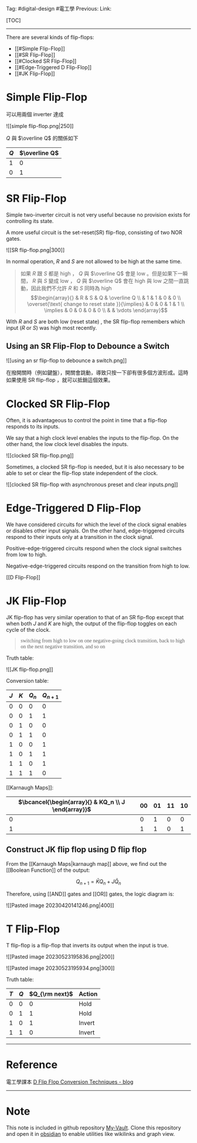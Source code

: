 Tag: #digital-design #電工學 
Previous: 
Link: 

[TOC]

---

There are several kinds of flip-flops:

- [[#Simple Flip-Flop]]
- [[#SR Flip-Flop]]
- [[#Clocked SR Flip-Flop]]
- [[#Edge-Triggered D Flip-Flop]]
- [[#JK Flip-Flop]]

# Simple Flip-Flop

可以用兩個 inverter 達成

![[simple flip-flop.png|250]]

$Q$ 與 $\overline Q$ 的關係如下

| $Q$ | $\overline Q$ |
| --- | ------------- |
| 1   | 0             |
| 0   | 1             | 

# SR Flip-Flop

Simple two-inverter circuit is not very useful because no provision exists for controlling its state.

A more useful circuit is the set-reset(SR) flip-flop, consisting of two NOR gates.

![[SR flip-flop.png|300]]

In normal operation, $R$ and $S$ are not allowed to be high at the same time. 

> 如果 $R$ 跟 $S$ 都是 high ， $Q$ 與 $\overline Q$ 會是 low 。但是如果下一瞬間， $R$ 與 $S$ 變成 low ， $Q$ 與 $\overline Q$ 會在 high 與 low 之間一直跳動，因此我們不允許 $R$ 和 $S$ 同時為 high
> $$\begin{array}{} & R & S & Q & \overline Q \\ & 1 & 1 & 0 & 0 \\ \overset{\text{ change to reset state }}{\implies} & 0 & 0 & 1 & 1 \\ \implies & 0 & 0 & 0 & 0 \\ & & \vdots \end{array}$$

With $R$ and $S$ are both low (reset state) , the SR flip-flop remembers which input ($R$ or $S$) was high most recently.

## Using an SR Flip-Flop to Debounce a Switch

![[using an sr flip-flop to debounce a switch.png]]

在撥開關時（例如鍵盤），開關會跳動，導致只按一下卻有很多個方波形成。這時如果使用 SR flip-flop ，就可以抵銷這個效果。

# Clocked SR Flip-Flop

Often, it is advantageous to control the point in time that a flip-flop responds to its inputs.

We say that a high clock level enables the inputs to the flip-flop. On the other hand, the low clock level disables the inputs.

![[clocked SR flip-flop.png]]

Sometimes, a clocked SR fip-flop is needed, but it is also necessary to be able to set or clear the flip-flop state independent of the clock.

![[clocked SR flip-flop with asynchronous preset and clear inputs.png]]

# Edge-Triggered D Flip-Flop

We have considered circuits for which the level of the clock signal enables or disables other input signals. On the other hand, edge-triggered circuits respond to their inputs only at a transition in the clock signal.

Positive-edge-triggered circuits respond when the clock signal switches from low to high.

Negative-edge-triggered circuits respond on the transition from high to low.

[[D Flip-Flop]]

# JK Flip-Flop

JK flip-flop has very similar operation to that of an SR fip-flop except that when both $J$ and $K$ are high, the output of the flip-flop toggles on each cycle of the clock. 

> <font face = "roman">switching from high to low on one negative-going clock transition, back to high on the next negative transition, and so on</font>

Truth table:

![[JK flip-flop.png]]

Conversion table:

| $J$ | $K$ | $Q_n$ | $Q_{n + 1}$ |
| --- | --- | ----- | ----------- |
| 0   | 0   | 0     | 0           |
| 0   | 0   | 1     | 1           |
| 0   | 1   | 0     | 0           |
| 0   | 1   | 1     | 0           |
| 1   | 0   | 0     | 1           |
| 1   | 0   | 1     | 1           |
| 1   | 1   | 0     | 1           |
| 1   | 1   | 1     | 0           | 

[[Karnaugh Maps]]:

| $\bcancel{\begin{array}{} & KQ_n \\ J \end{array}}$ | 00  | 01  | 11  | 10  |
| --------------------------------------------------- | --- | --- | --- | --- |
| 0                                                   | 0   | 1   | 0   | 0   |
| 1                                                   | 1   | 1   | 0   | 1    |

## Construct JK flip flop using D flip flop

From the [[Karnaugh Maps|karnaugh map]] above, we find out the [[Boolean Function]] of the output:

$$Q_{n + 1} = \bar K Q_n + J \bar Q_n$$

Therefore, using [[AND]] gates and [[OR]] gates, the logic diagram is:

![[Pasted image 20230420141246.png|400]]

# T Flip-Flop

T flip-flop is a flip-flop that inverts its output when the input is true.

![[Pasted image 20230523195836.png|200]]

![[Pasted image 20230523195934.png|300]]

Truth table:

| $T$ | $Q$ | $Q_{\rm next}$ | Action |
| --- | --- | -------------- | ------ |
| 0   | 0   | 0              | Hold   |
| 0   | 1   | 1              | Hold   |
| 1   | 0   | 1              | Invert |
| 1   | 1   | 0              | Invert | 

---

# Reference

電工學課本
[D Flip Flop Conversion Techniques - blog](https://electrosome.com/d-flip-flop-conversion-techniques/)

---

# Note

This note is included in github repository [My-Vault](https://github.com/LittleD3092/My-Vault.git). Clone this repository and open it in [obsidian](https://obsidian.md/) to enable utilities like wikilinks and graph view.
